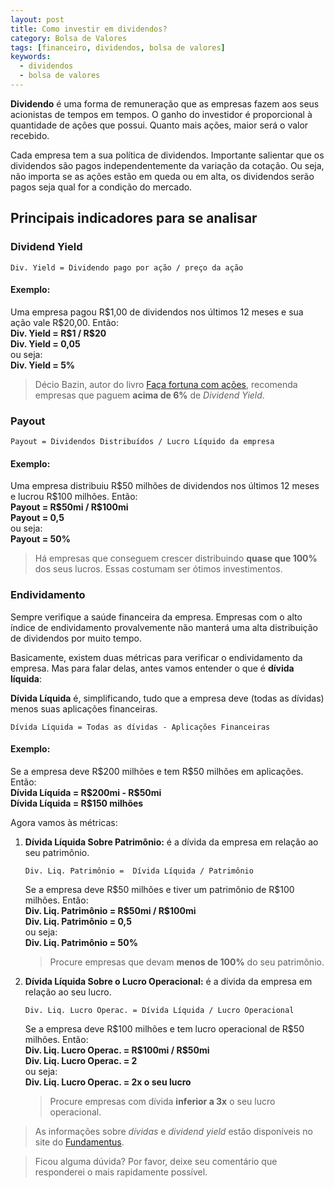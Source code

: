```yaml
---
layout: post
title: Como investir em dividendos?
category: Bolsa de Valores
tags: [financeiro, dividendos, bolsa de valores]
keywords:
  - dividendos
  - bolsa de valores
---
```


**Dividendo** é uma forma de remuneração que as empresas fazem aos seus acionistas de tempos em tempos. O ganho do investidor é proporcional à quantidade de ações que possui. Quanto mais ações, maior será o valor recebido.

Cada empresa tem a sua política de dividendos. Importante salientar que os dividendos são pagos independentemente da variação da cotação. Ou seja, não importa se as ações estão em queda ou em alta, os dividendos serão pagos seja qual for a condição do mercado.

## Principais indicadores para se analisar

### Dividend Yield

`Div. Yield = Dividendo pago por ação / preço da ação`

#### Exemplo:

<p class="example">
    Uma empresa pagou R$1,00 de dividendos nos últimos 12 meses e sua ação vale R$20,00. Então:<br />
    <b>Div. Yield = R$1 / R$20</b><br />
    <b>Div. Yield = 0,05</b><br />
    ou seja:<br />
    <b>Div. Yield = 5%</b>
</p>

> Décio Bazin, autor do livro [Faça fortuna com ações](https://www.amazon.com.br/Fa%C3%A7a-Fortuna-A%C3%A7%C3%B5es-Decio-Bazin-ebook/dp/B06XKCTPFJ/ref=tmm_kin_swatch_0?_encoding=UTF8&qid=1555591142&sr=8-1), recomenda empresas que paguem **acima de 6%** de _Dividend Yield_. 

### Payout

`Payout = Dividendos Distribuídos / Lucro Líquido da empresa`

#### Exemplo:

<p class="example">
    Uma empresa distribuiu R$50 milhões de dividendos nos últimos 12 meses e lucrou R$100 milhões. Então:<br />
    <b>Payout = R$50mi / R$100mi</b><br />
    <b>Payout = 0,5</b><br />
    ou seja:<br />
    <b>Payout = 50%</b><br />
</p>

> Há empresas que conseguem crescer distribuindo **quase que 100%** dos seus lucros. Essas costumam ser ótimos investimentos. 

### Endividamento

Sempre verifique a saúde financeira da empresa. Empresas com o alto índice de endividamento provalvemente não manterá uma alta distribuição de dividendos por muito tempo.

Basicamente, existem duas métricas para verificar o endividamento da empresa. Mas para falar delas, antes vamos entender o que é **dívida líquida**:

**Dívida Líquida** é, simplificando, tudo que a empresa deve (todas as dívidas) menos suas aplicações financeiras.

`Dívida Líquida = Todas as dívidas - Aplicações Financeiras`

#### Exemplo:

<p class="example">
    Se a empresa deve R$200 milhões e tem R$50 milhões em aplicações. Então:<br />
    <b>Dívida Líquida = R$200mi - R$50mi</b><br />
    <b>Dívida Líquida = R$150 milhões</b>
</p>

Agora vamos às métricas:

1. **Dívida Líquida Sobre Patrimônio:** é a dívida da empresa em relação ao seu patrimônio.

    `Div. Liq. Patrimônio =  Dívida Líquida / Patrimônio`
    
    <p class="example">
        Se a empresa deve R$50 milhões e tiver um patrimônio de R$100 milhões. Então:<br />
        <b>Div. Liq. Patrimônio = R$50mi / R$100mi</b><br />
        <b>Div. Liq. Patrimônio = 0,5</b><br />
        ou seja:<br />
        <b>Div. Liq. Patrimônio = 50%</b>
    </p>
    
    > Procure empresas que devam **menos de 100%** do seu patrimônio.
    
2.  **Dívida Líquida Sobre o Lucro Operacional:** é a divida da empresa em relação ao seu lucro.

    `Div. Liq. Lucro Operac. = Dívida Líquida / Lucro Operacional`

    <p class="example">
        Se a empresa deve R$100 milhões e tem lucro operacional de R$50 milhões. Então:<br />
        <b>Div. Liq. Lucro Operac. = R$100mi / R$50mi</b><br />
        <b>Div. Liq. Lucro Operac. = 2 </b><br />
        ou seja:<br />
        <b>Div. Liq. Lucro Operac. = 2x o seu lucro</b>
    </p>
    
    > Procure empresas com dívida **inferior a 3x** o seu lucro operacional.

> As informações sobre _dívidas_ e _dividend yield_ estão disponíveis no site do [Fundamentus](http://www.fundamentus.com.br/).

> Ficou alguma dúvida? Por favor, deixe seu comentário que responderei o mais rapidamente possível.